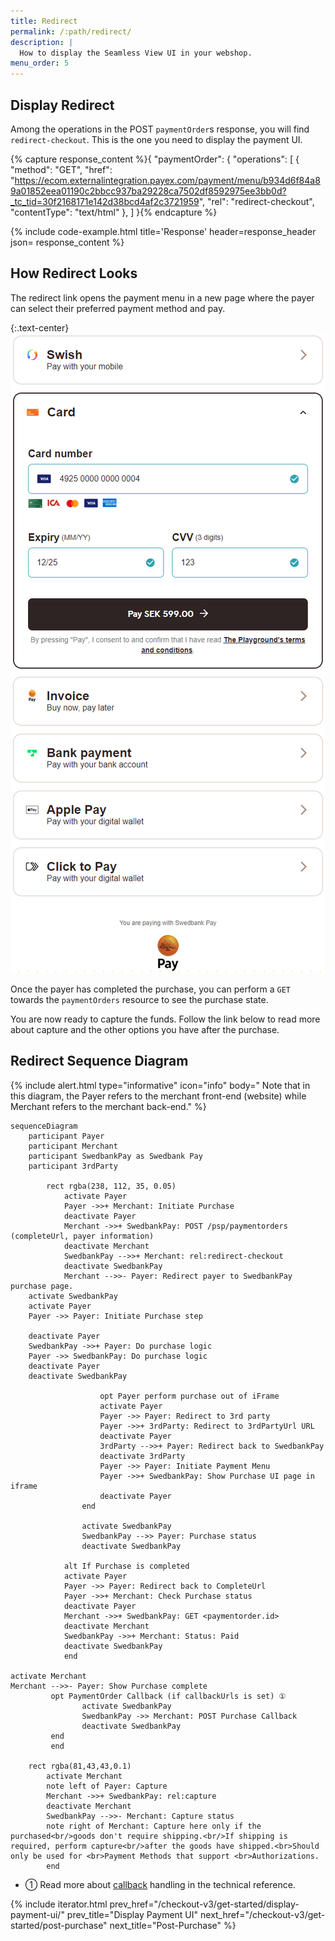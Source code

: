 ```yaml
---
title: Redirect
permalink: /:path/redirect/
description: |
  How to display the Seamless View UI in your webshop.
menu_order: 5
---
```


## Display Redirect

Among the operations in the POST `paymentOrder`s response, you will find
`redirect-checkout`. This is the one you need to display the payment UI.

{% capture response_content %}{
    "paymentOrder": {
    "operations": [
        {
            "method": "GET",
            "href": "https://ecom.externalintegration.payex.com/payment/menu/b934d6f84a89a01852eea01190c2bbcc937ba29228ca7502df8592975ee3bb0d?_tc_tid=30f2168171e142d38bcd4af2c3721959",
            "rel": "redirect-checkout",
            "contentType": "text/html"
        },
    ]
}{% endcapture %}

 {% include code-example.html
    title='Response'
    header=response_header
    json= response_content
    %}

## How Redirect Looks

The redirect link opens the payment menu in a new page where the payer can
select their preferred payment method and pay.

{:.text-center}
![screenshot of the merchant managed implementation redirect payment menu][redirect-payments-only-menu]

Once the payer has completed the purchase, you can perform a `GET` towards the
`paymentOrders` resource to see the purchase state.

You are now ready to capture the funds. Follow the link below to read more about
capture and the other options you have after the purchase.

## Redirect Sequence Diagram

{% include alert.html type="informative" icon="info" body="
Note that in this diagram, the Payer refers to the merchant front-end
(website) while Merchant refers to the merchant back-end." %}

```mermaid
sequenceDiagram
    participant Payer
    participant Merchant
    participant SwedbankPay as Swedbank Pay
    participant 3rdParty

        rect rgba(238, 112, 35, 0.05)
            activate Payer
            Payer ->>+ Merchant: Initiate Purchase
            deactivate Payer
            Merchant ->>+ SwedbankPay: POST /psp/paymentorders (completeUrl, payer information)
            deactivate Merchant
            SwedbankPay -->>+ Merchant: rel:redirect-checkout
            deactivate SwedbankPay
            Merchant -->>- Payer: Redirect payer to SwedbankPay purchase page.
    activate SwedbankPay
    activate Payer
    Payer ->> Payer: Initiate Purchase step

    deactivate Payer
    SwedbankPay ->>+ Payer: Do purchase logic
    Payer ->> SwedbankPay: Do purchase logic
    deactivate Payer
    deactivate SwedbankPay

                    opt Payer perform purchase out of iFrame
                    activate Payer
                    Payer ->> Payer: Redirect to 3rd party
                    Payer ->>+ 3rdParty: Redirect to 3rdPartyUrl URL
                    deactivate Payer
                    3rdParty -->>+ Payer: Redirect back to SwedbankPay
                    deactivate 3rdParty
                    Payer ->> Payer: Initiate Payment Menu
                    Payer ->>+ SwedbankPay: Show Purchase UI page in iframe
                    deactivate Payer
                end

                activate SwedbankPay
                SwedbankPay -->> Payer: Purchase status
                deactivate SwedbankPay

            alt If Purchase is completed
            activate Payer
            Payer ->> Payer: Redirect back to CompleteUrl
            Payer ->>+ Merchant: Check Purchase status
            deactivate Payer
            Merchant ->>+ SwedbankPay: GET <paymentorder.id>
            deactivate Merchant
            SwedbankPay ->>+ Merchant: Status: Paid
            deactivate SwedbankPay
            end

activate Merchant
Merchant -->>- Payer: Show Purchase complete
         opt PaymentOrder Callback (if callbackUrls is set) ①
                activate SwedbankPay
                SwedbankPay ->> Merchant: POST Purchase Callback
                deactivate SwedbankPay
         end
         end

    rect rgba(81,43,43,0.1)
        activate Merchant
        note left of Payer: Capture
        Merchant ->>+ SwedbankPay: rel:capture
        deactivate Merchant
        SwedbankPay -->>- Merchant: Capture status
        note right of Merchant: Capture here only if the purchased<br/>goods don't require shipping.<br/>If shipping is required, perform capture<br/>after the goods have shipped.<br>Should only be used for <br>Payment Methods that support <br>Authorizations.
        end
```

*   ① Read more about [callback][payments-callback] handling in the technical reference.

{% include iterator.html prev_href="/checkout-v3/get-started/display-payment-ui/"
                         prev_title="Display Payment UI"
                         next_href="/checkout-v3/get-started/post-purchase"
                         next_title="Post-Purchase" %}

[redirect-payments-only-menu]: /assets/img/redirect-wcag.png
[payments-callback]: /checkout-v3/features/payment-operations/callback
